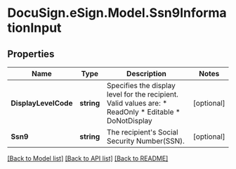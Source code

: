 # DocuSign.eSign.Model.Ssn9InformationInput
## Properties

Name | Type | Description | Notes
------------ | ------------- | ------------- | -------------
**DisplayLevelCode** | **string** | Specifies the display level for the recipient.  Valid values are:   * ReadOnly * Editable * DoNotDisplay | [optional] 
**Ssn9** | **string** |  The recipient&#39;s Social Security Number(SSN). | [optional] 

[[Back to Model list]](../README.md#documentation-for-models) [[Back to API list]](../README.md#documentation-for-api-endpoints) [[Back to README]](../README.md)

